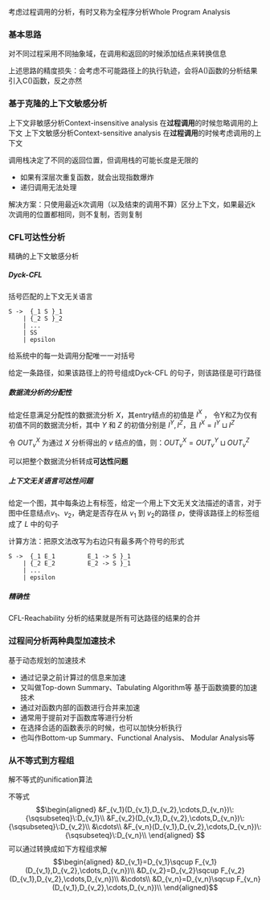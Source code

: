 考虑过程调用的分析，有时又称为全程序分析Whole Program Analysis

### 基本思路
对不同过程采用不同抽象域，在调用和返回的时候添加结点来转换信息

上述思路的精度损失：会考虑不可能路径上的执行轨迹，会将A()函数的分析结果引入C()函数，反之亦然

### 基于克隆的上下文敏感分析
上下文非敏感分析Context-insensitive analysis 
	在**过程调用**的时候忽略调用的上下文 
上下文敏感分析Context-sensitive analysis 
	在**过程调用**的时候考虑调用的上下文
	
调用栈决定了不同的返回位置，但调用栈的可能长度是无限的 
- 如果有深层次重复函数，就会出现指数爆炸 
- 递归调用无法处理

解决方案：只使用最近k次调用（以及结束的调用不算）区分上下文，如果最近k次调用的位置都相同，则不复制，否则复制


### CFL可达性分析
精确的上下文敏感分析

##### Dyck-CFL
括号匹配的上下文无关语言
```
S ->  {_1 S }_1
	| {_2 S }_2
	| ...
	| SS
	| epsilon
```

给系统中的每一处调用分配唯一一对括号

给定一条路径，如果该路径上的符号组成Dyck-CFL 的句子，则该路径是可行路径

##### 数据流分析的分配性
给定任意满足分配性的数据流分析 $X$，其entry结点的初值是 $I^X$ ， 令Y和Z为仅有初值不同的数据流分析，其中 $Y$ 和 $Z$ 的初值分别是 $I^Y,I^Z$，且 $I^X=I^Y\sqcup I^Z$

令 $OUT_v^X$ 为通过 $X$ 分析得出的 $v$ 结点的值，则：$OUT_v^X=OUT_v^Y\sqcup OUT_v^Z$

可以把整个数据流分析转成**可达性问题**

##### 上下文无关语言可达性问题
给定一个图，其中每条边上有标签，给定一个用上下文无关文法描述的语言，对于图中任意结点$v_1$、$v_2$，确定是否存在从 $v_1$ 到 $v_2$的路径 $p$，使得该路径上的标签组成了 $L$ 中的句子

计算方法：把原文法改写为右边只有最多两个符号的形式
```
S ->  {_1 E_1         E_1 -> S }_1
	| {_2 E_2         E_2 -> S }_1
	| ...
	| epsilon
```

##### 精确性
CFL-Reachability 分析的结果就是所有可达路径的结果的合并

### 过程间分析两种典型加速技术
基于动态规划的加速技术 
- 通过记录之前计算过的信息来加速
- 又叫做Top-down Summary、Tabulating Algorithm等 
基于函数摘要的加速技术  
- 通过对函数内部的函数进行合并来加速 
- 通常用于提前对于函数库等进行分析
- 在选择合适的函数表示的时候，也可以加快分析执行 
- 也叫作Bottom-up Summary、Functional Analysis、 Modular Analysis等

### 从不等式到方程组
解不等式的unification算法

不等式 $$\begin{aligned}
&F_{v_1}(D_{v_1},D_{v_2},\cdots,D_{v_n})\:{\sqsubseteq}\:D_{v_1}\\
&F_{v_2}(D_{v_1},D_{v_2},\cdots,D_{v_n})\:{\sqsubseteq}\:D_{v_2}\\
&\cdots\\
&F_{v_n}(D_{v_1},D_{v_2},\cdots,D_{v_n})\:{\sqsubseteq}\:D_{v_n}\\
\end{aligned}
$$可以通过转换成如下方程组求解$$\begin{aligned}
&D_{v_1}=D_{v_1}\sqcup F_{v_1}(D_{v_1},D_{v_2},\cdots,D_{v_n})\\
&D_{v_2}=D_{v_2}\sqcup F_{v_2}(D_{v_1},D_{v_2},\cdots,D_{v_n})\\
&\cdots\\
&D_{v_n}=D_{v_n}\sqcup F_{v_n}(D_{v_1},D_{v_2},\cdots,D_{v_n})\\
\end{aligned}$$
